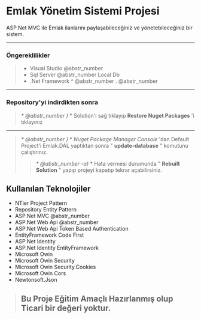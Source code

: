 # Emlak Yönetim Sistemi Projesi

ASP.Net MVC ile Emlak ilanlarını paylaşabileceğiniz ve yönetebileceğiniz bir sistem.

* * *

### Öngereklilikler

>   * Visual Studio @abstr_number 
>   * Sql Server @abstr_number Local Db
>   * .Net Framework ^ @abstr_number . @abstr_number 
> 


* * *

### Repository'yi indirdikten sonra

> _* @abstr_number )_ * Solution'ı sağ tıklayıp **Restore Nuget Packages** 'i tıklayınız

* * *

> _* @abstr_number )_ * _Nuget Package Manager Console_ 'dan Default Project'i Emlak.DAL yaptıktan sonra " **update-database** " komutunu çalıştırınız.
>
>> _* @abstr_number -a)_ * Hata vermesi durumunda " **Rebuilt Solution** " yapıp projeyi kapatıp tekrar açabilirsiniz.

## Kullanılan Teknolojiler

  * NTier Project Pattern
  * Repository Entity Pattern
  * ASP.Net MVC @abstr_number 
  * ASP.Net Web Api @abstr_number 
  * ASP.Net Web Api Token Based Authentication
  * EntityFramework Code First
  * ASP.Net Identity
  * ASP.Net Identity EntityFramework
  * Microsoft Owin
  * Microsoft Owin Security
  * Microsoft Owin Security.Cookies
  * Microsoft Owin Cors
  * Newtonsoft.Json



> ## Bu Proje Eğitim Amaçlı Hazırlanmış olup **Ticari** bir değeri yoktur.
